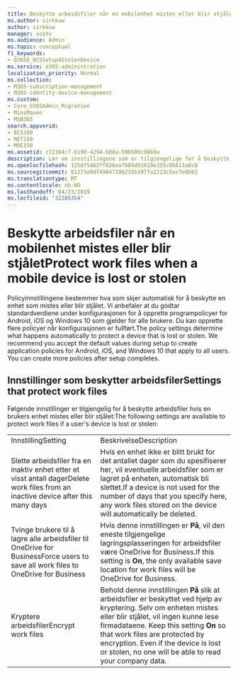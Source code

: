 ```yaml
---
title: Beskytte arbeidsfiler når en mobilenhet mistes eller blir stjålet
ms.author: sirkkuw
author: sirkkuw
manager: scotv
ms.audience: Admin
ms.topic: conceptual
f1_keywords:
- O365E_BCSSetup4StolenDevice
ms.service: o365-administration
localization_priority: Normal
ms.collection:
- M365-subscription-management
- M365-identity-device-management
ms.custom:
- Core_O365Admin_Migration
- MiniMaven
- MSB365
search.appverid:
- BCS160
- MET150
- MOE150
ms.assetid: c12164c7-6190-4294-b88a-590580c9869a
description: Lær om innstillingene som er tilgjengelige for å beskytte filene arbeid hvis en bruker enheten mistes eller stjeles.
ms.openlocfilehash: 1256f54b2ff626ea7b85d91020e355c8b611a8c0
ms.sourcegitcommit: 81273a9df49647286235b187fa2213c5ec7e8b62
ms.translationtype: MT
ms.contentlocale: nb-NO
ms.lasthandoff: 04/23/2019
ms.locfileid: "32285354"
---
```

# <a name="protect-work-files-when-a-mobile-device-is-lost-or-stolen"></a><span data-ttu-id="6e757-103">Beskytte arbeidsfiler når en mobilenhet mistes eller blir stjålet</span><span class="sxs-lookup"><span data-stu-id="6e757-103">Protect work files when a mobile device is lost or stolen</span></span>

<span data-ttu-id="6e757-p101">Policyinnstillingene bestemmer hva som skjer automatisk for å beskytte en enhet som mistes eller blir stjålet. Vi anbefaler at du godtar standardverdiene under konfigurasjonen for å opprette programpolicyer for Android, iOS og Windows 10 som gjelder for alle brukere. Du kan opprette flere policyer når konfigurasjonen er fullført.</span><span class="sxs-lookup"><span data-stu-id="6e757-p101">The policy settings determine what happens automatically to protect a device that is lost or stolen. We recommend you accept the default values during setup to create application policies for Android, iOS, and Windows 10 that apply to all users. You can create more policies after setup completes.</span></span>
  
## <a name="settings-that-protect-work-files"></a><span data-ttu-id="6e757-107">Innstillinger som beskytter arbeidsfiler</span><span class="sxs-lookup"><span data-stu-id="6e757-107">Settings that protect work files</span></span>

<span data-ttu-id="6e757-108">Følgende innstillinger er tilgjengelig for å beskytte arbeidsfiler hvis en brukers enhet mistes eller blir stjålet:</span><span class="sxs-lookup"><span data-stu-id="6e757-108">The following settings are available to protect work files if a user's device is lost or stolen:</span></span>
  
|||
|:-----|:-----|
|<span data-ttu-id="6e757-109">Innstilling</span><span class="sxs-lookup"><span data-stu-id="6e757-109">Setting</span></span>  <br/> |<span data-ttu-id="6e757-110">Beskrivelse</span><span class="sxs-lookup"><span data-stu-id="6e757-110">Description</span></span>  <br/> |
|<span data-ttu-id="6e757-111">Slette arbeidsfiler fra en inaktiv enhet etter et visst antall dager</span><span class="sxs-lookup"><span data-stu-id="6e757-111">Delete work files from an inactive device after this many days</span></span>  <br/> |<span data-ttu-id="6e757-112">Hvis en enhet ikke er blitt brukt for det antallet dager som du spesifiserer her, vil eventuelle arbeidsfiler som er lagret på enheten, automatisk bli slettet.</span><span class="sxs-lookup"><span data-stu-id="6e757-112">If a device is not used for the number of days that you specify here, any work files stored on the device will automatically be deleted.</span></span>  <br/> |
|<span data-ttu-id="6e757-113">Tvinge brukere til å lagre alle arbeidsfiler til OneDrive for Business</span><span class="sxs-lookup"><span data-stu-id="6e757-113">Force users to save all work files to OneDrive for Business</span></span>  <br/> |<span data-ttu-id="6e757-114">Hvis denne innstillingen er **På**, vil den eneste tilgjengelige lagringsplasseringen for arbeidsfiler være OneDrive for Business.</span><span class="sxs-lookup"><span data-stu-id="6e757-114">If this setting is **On**, the only available save location for work files will be OneDrive for Business.</span></span>  <br/> |
|<span data-ttu-id="6e757-115">Kryptere arbeidsfiler</span><span class="sxs-lookup"><span data-stu-id="6e757-115">Encrypt work files</span></span>  <br/> |<span data-ttu-id="6e757-p102">Behold denne innstillingen **På** slik at arbeidsfiler er beskyttet ved hjelp av kryptering. Selv om enheten mistes eller blir stjålet, vil ingen kunne lese firmadataene.  </span><span class="sxs-lookup"><span data-stu-id="6e757-p102">Keep this setting **On** so that work files are protected by encryption. Even if the device is lost or stolen, no one will be able to read your company data.  </span></span><br/> |
   

